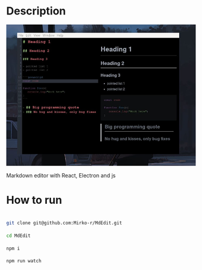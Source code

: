 # Description

![MedEdit](./img/2021-11-18_13-11-1637239720.jpg)

Markdown editor with React, Electron and js

# How to run 

```bash

git clone git@github.com:Mirko-r/MdEdit.git

cd MdEdit

npm i

npm run watch
```
